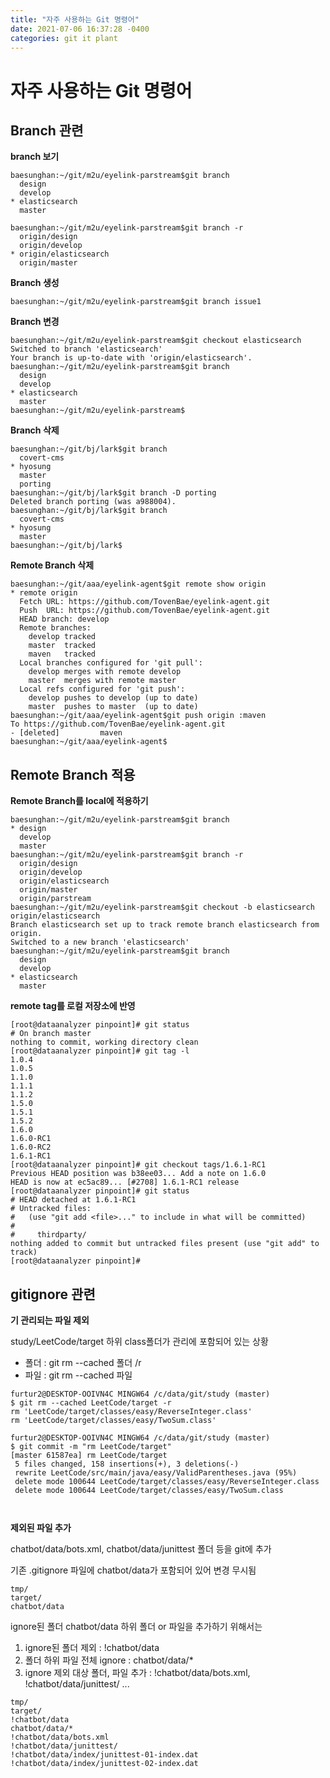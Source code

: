 ```yaml
---
title: "자주 사용하는 Git 명령어"
date: 2021-07-06 16:37:28 -0400
categories: git it plant
---
```


# 자주 사용하는 Git 명령어

## Branch 관련
**branch 보기**
```
baesunghan:~/git/m2u/eyelink-parstream$git branch
  design
  develop
* elasticsearch
  master

baesunghan:~/git/m2u/eyelink-parstream$git branch -r
  origin/design
  origin/develop
* origin/elasticsearch
  origin/master  
```

**Branch 생성**
```
baesunghan:~/git/m2u/eyelink-parstream$git branch issue1
```

**Branch 변경**
```
baesunghan:~/git/m2u/eyelink-parstream$git checkout elasticsearch
Switched to branch 'elasticsearch'
Your branch is up-to-date with 'origin/elasticsearch'.
baesunghan:~/git/m2u/eyelink-parstream$git branch
  design
  develop
* elasticsearch
  master
baesunghan:~/git/m2u/eyelink-parstream$

```

**Branch 삭제**
```
baesunghan:~/git/bj/lark$git branch
  covert-cms
* hyosung
  master
  porting
baesunghan:~/git/bj/lark$git branch -D porting
Deleted branch porting (was a988004).
baesunghan:~/git/bj/lark$git branch
  covert-cms
* hyosung
  master
baesunghan:~/git/bj/lark$
```

**Remote Branch 삭제**
```
baesunghan:~/git/aaa/eyelink-agent$git remote show origin
* remote origin
  Fetch URL: https://github.com/TovenBae/eyelink-agent.git
  Push  URL: https://github.com/TovenBae/eyelink-agent.git
  HEAD branch: develop
  Remote branches:
    develop tracked
    master  tracked
    maven   tracked
  Local branches configured for 'git pull':
    develop merges with remote develop
    master  merges with remote master
  Local refs configured for 'git push':
    develop pushes to develop (up to date)
    master  pushes to master  (up to date)
baesunghan:~/git/aaa/eyelink-agent$git push origin :maven
To https://github.com/TovenBae/eyelink-agent.git
- [deleted]         maven
baesunghan:~/git/aaa/eyelink-agent$
```

## Remote Branch 적용
**Remote Branch를 local에 적용하기**
```
baesunghan:~/git/m2u/eyelink-parstream$git branch
* design
  develop
  master
baesunghan:~/git/m2u/eyelink-parstream$git branch -r
  origin/design
  origin/develop
  origin/elasticsearch
  origin/master
  origin/parstream
baesunghan:~/git/m2u/eyelink-parstream$git checkout -b elasticsearch origin/elasticsearch
Branch elasticsearch set up to track remote branch elasticsearch from origin.
Switched to a new branch 'elasticsearch'
baesunghan:~/git/m2u/eyelink-parstream$git branch
  design
  develop
* elasticsearch
  master
```

**remote tag를 로컬 저장소에 반영**
```
[root@dataanalyzer pinpoint]# git status
# On branch master
nothing to commit, working directory clean
[root@dataanalyzer pinpoint]# git tag -l
1.0.4
1.0.5
1.1.0
1.1.1
1.1.2
1.5.0
1.5.1
1.5.2
1.6.0
1.6.0-RC1
1.6.0-RC2
1.6.1-RC1
[root@dataanalyzer pinpoint]# git checkout tags/1.6.1-RC1
Previous HEAD position was b38ee03... Add a note on 1.6.0
HEAD is now at ec5ac89... [#2708] 1.6.1-RC1 release
[root@dataanalyzer pinpoint]# git status
# HEAD detached at 1.6.1-RC1
# Untracked files:
#   (use "git add <file>..." to include in what will be committed)
#
#     thirdparty/
nothing added to commit but untracked files present (use "git add" to track)
[root@dataanalyzer pinpoint]#
```

## gitignore 관련

**기 관리되는 파일 제외**

study/LeetCode/target 하위 class폴더가 관리에 포함되어 있는 상황

- 폴더 : git rm --cached 폴더 /r
- 파일 : git rm --cached 파일 

```
furtur2@DESKTOP-OOIVN4C MINGW64 /c/data/git/study (master)
$ git rm --cached LeetCode/target -r
rm 'LeetCode/target/classes/easy/ReverseInteger.class'
rm 'LeetCode/target/classes/easy/TwoSum.class'

furtur2@DESKTOP-OOIVN4C MINGW64 /c/data/git/study (master)
$ git commit -m "rm LeetCode/target"
[master 61587ea] rm LeetCode/target
 5 files changed, 158 insertions(+), 3 deletions(-)
 rewrite LeetCode/src/main/java/easy/ValidParentheses.java (95%)
 delete mode 100644 LeetCode/target/classes/easy/ReverseInteger.class
 delete mode 100644 LeetCode/target/classes/easy/TwoSum.class



```


**제외된 파일 추가**

chatbot/data/bots.xml, chatbot/data/junittest 폴더 등을 git에 추가

기존 .gitignore 파일에 chatbot/data가 포함되어 있어 변경 무시됨
```
tmp/
target/
chatbot/data
```

ignore된 폴더 chatbot/data 하위 폴더 or 파일을 추가하기 위해서는
1. ignore된 폴더 제외 : !chatbot/data
2. 폴더 하위 파일 전체 ignore : chatbot/data/*
3. ignore 제외 대상 폴더, 파일 추가 : !chatbot/data/bots.xml, !chatbot/data/junittest/ ...
```
tmp/
target/
!chatbot/data
chatbot/data/*
!chatbot/data/bots.xml
!chatbot/data/junittest/
!chatbot/data/index/junittest-01-index.dat
!chatbot/data/index/junittest-02-index.dat
```
